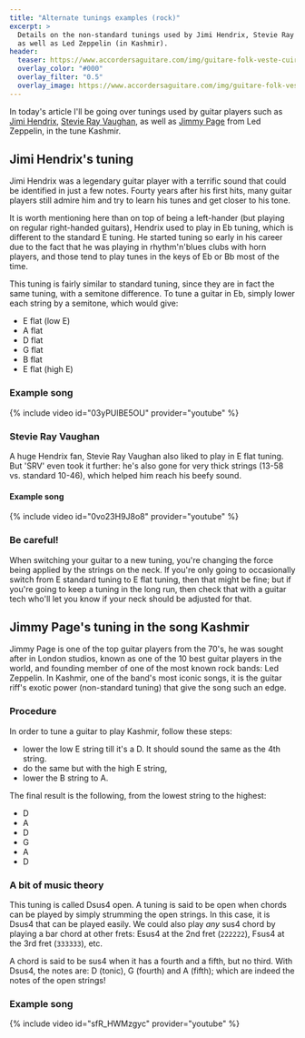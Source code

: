 ```yaml
---
title: "Alternate tunings examples (rock)"
excerpt: >
  Details on the non-standard tunings used by Jimi Hendrix, Stevie Ray Vaughan 
  as well as Led Zeppelin (in Kashmir).
header:
  teaser: https://www.accordersaguitare.com/img/guitare-folk-veste-cuir_300.jpg
  overlay_color: "#000"
  overlay_filter: "0.5"
  overlay_image: https://www.accordersaguitare.com/img/guitare-folk-veste-cuir.jpg
---
```


In today's article I'll be going over tunings used by guitar players such as 
[Jimi Hendrix][hendrix], [Stevie Ray Vaughan][srv], as well as [Jimmy 
Page][page] from Led Zeppelin, in the tune Kashmir.

## Jimi Hendrix's tuning

Jimi Hendrix was a legendary guitar player with a terrific sound that could be 
identified in just a few notes. Fourty years after his first hits, many guitar 
players still admire him and try to learn his tunes and get closer to his tone.

It is worth mentioning here than on top of being a left-hander (but playing on 
regular right-handed guitars), Hendrix used to play in Eb tuning, which is 
different to the standard E tuning. He started tuning so early in his career 
due to the fact that he was playing in rhythm'n'blues clubs with horn players, 
and those tend to play tunes in the keys of Eb or Bb most of the time.

This tuning is fairly similar to standard tuning, since they are in fact the 
same tuning, with a semitone difference. To tune a guitar in Eb, simply lower 
each string by a semitone, which would give:

- E flat (low E)
- A flat
- D flat
- G flat
- B flat
- E flat (high E)

### Example song

{% include video id="03yPUlBE5OU" provider="youtube" %}

### Stevie Ray Vaughan

A huge Hendrix fan, Stevie Ray Vaughan also liked to play in E flat tuning. But 
'SRV' even took it further: he's also gone for very thick strings (13-58 vs. 
standard 10-46), which helped him reach his beefy sound.

#### Example song

{% include video id="0vo23H9J8o8" provider="youtube" %}

### Be careful!

When switching your guitar to a new tuning, you're changing the force being 
applied by the strings on the neck. If you're only going to occasionally switch 
from E standard tuning to E flat tuning, then that might be fine; but if you're 
going to keep a tuning in the long run, then check that with a guitar tech 
who'll let you know if your neck should be adjusted for that.

## Jimmy Page's tuning in the song Kashmir

Jimmy Page is one of the top guitar players from the 70's, he was sought after 
in London studios, known as one of the 10 best guitar players in the world, and 
founding member of one of the most known rock bands: Led Zeppelin. In Kashmir, 
one of the band's most iconic songs, it is the guitar riff's exotic power 
(non-standard tuning) that give the song such an edge.

### Procedure

In order to tune a guitar to play Kashmir, follow these steps:

- lower the low E string till it's a D. It should sound the same as the 4th 
string.
- do the same but with the high E string,
- lower the B string to A.

The final result is the following, from the lowest string to the highest:

- D
- A
- D
- G
- A
- D

### A bit of music theory

This tuning is called Dsus4 open. A tuning is said to be open when chords can 
be played by simply strumming the open strings. In this case, it is Dsus4 that 
can be played easily. We could also play *any* sus4 chord by playing a bar 
chord at other frets: Esus4 at the 2nd fret (`222222`), Fsus4 at the 3rd fret 
(`333333`), etc.

A chord is said to be sus4 when it has a fourth and a fifth, but no third. With 
Dsus4, the notes are: D (tonic), G (fourth) and A (fifth); which are indeed the 
notes of the open strings!

### Example song

{% include video id="sfR_HWMzgyc" provider="youtube" %}

[hendrix]:https://en.wikipedia.org/wiki/Jimi_Hendrix
[srv]:https://en.wikipedia.org/wiki/Stevie_Ray_Vaughan
[page]:https://en.wikipedia.org/wiki/Jimmy_Page
